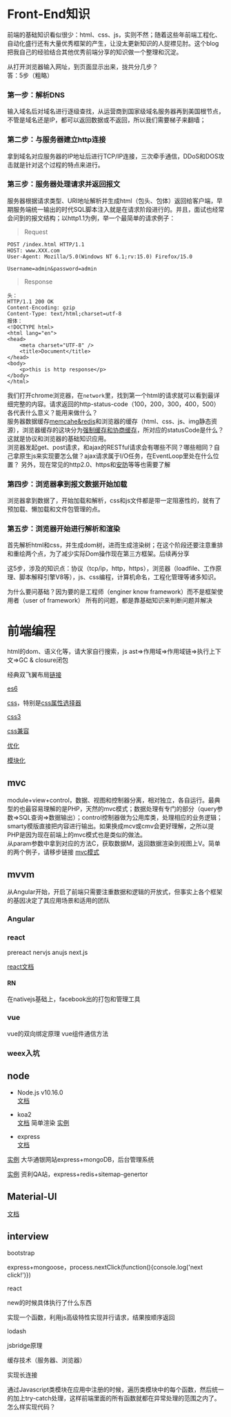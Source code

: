 # Front-End知识
前端的基础知识看似很少：html、css、js，实则不然；随着这些年前端工程化、自动化盛行还有大量优秀框架的产生，让没太更新知识的人捉襟见肘。这个blog把我自己的经验结合其他优秀前端分享的知识做一个整理和沉淀。  

从打开浏览器输入网址，到页面显示出来，拢共分几步？  
答：5步（粗略）  
### 第一步：解析DNS  
输入域名后对域名进行逐级查找，从运营商到国家级域名服务器再到美国根节点，不管是域名还是IP，都可以返回数据或不返回，所以我们需要梯子来翻墙；
### 第二步：与服务器建立http连接  
拿到域名对应服务器的IP地址后进行TCP/IP连接，三次牵手通信，DDoS和DOS攻击就是针对这个过程的特点来进行。
### 第三步：服务器处理请求并返回报文  
服务器根据请求类型、URI地址解析并生成html（包头、包体）返回给客户端，早期服务端统一输出的时代SQL脚本注入就是在请求阶段进行的。并且，面试也经常会问到的报文结构；以http1.1为例，举一个最简单的请求例子：
> Request
```
POST /index.html HTTP/1.1
HOST: www.XXX.com
User-Agent: Mozilla/5.0(Windows NT 6.1;rv:15.0) Firefox/15.0

Username=admin&password=admin
```

> Response
```
头：
HTTP/1.1 200 OK
Content-Encoding: gzip
Content-Type: text/html;charset=utf-8
报体：
<!DOCTYPE html>
<html lang="en">
<head>
    <meta charset="UTF-8" />
    <title>Document</title>
</head>
<body>
    <p>this is http response</p>
</body>
</html>
```

我们打开chrome浏览器，在`network`里，找到第一个html的请求就可以看到最详细完整的内容。请求返回的http-status-code（100，200，300，400，500）各代表什么意义？能用来做什么？  
服务器数据缓存[memcahe&redis](./mongdb-memcache-redis.md)和浏览器的缓存（html、css、js、img静态资源），浏览器缓存的这块分为[强制缓存和协商缓存](./browser-cache.md)，所对应的statusCode是什么？这就是协议和浏览器的基础知识应用。  
浏览器发起get、post请求，和ajax的RESTful请求会有哪些不同？哪些相同？自己拿原生js来实现要怎么做？ajax请求属于I/O任务，在EventLoop里处在什么位置？
另外，现在常见的http2.0、https和[安防](./security.md)等等也需要了解  

### 第四步：浏览器拿到报文数据开始加载  
浏览器拿到数据了，开始加载和解析，css和js文件都是带一定阻塞性的，就有了预加载、懒加载和文件包管理的点。
### 第五步：浏览器开始进行解析和渲染  
首先解析html和css，并生成dom树，进而生成渲染树；在这个阶段还要注意重排和重绘两个点，为了减少实际Dom操作现在第三方框架。后续再分享

这5步，涉及的知识点：协议（tcp/ip，http，https），浏览器（loadfile、工作原理、脚本解释引擎V8等），js、css编程，计算机命名，工程化管理等诸多知识。

为什么要问基础？因为要的是工程师（enginer know framework）而不是框架使用者（user of framework）
所有的问题，都是靠基础知识来判断问题并解决

# 前端编程
html的dom、语义化等，请大家自行搜索，js ast=>作用域=>作用域链=>执行上下文=>GC & closure闭包

经典双飞翼布局[链接](../html/test.html)

[es6](http://es6.ruanyifeng.com) 

[css](http://www.w3school.com.cn/css/index.asp)，特别是[css属性选择器](http://www.w3school.com.cn/css/css_syntax_attribute_selector.asp)

[css3](http://www.w3school.com.cn/css3/index.asp)

[css兼容](http://www.caniuse.com)

[优化](./optimize.md) 

[模块化](./module.md) 

## mvc
module+view+control，数据、视图和控制器分离，相对独立，各自运行。最典型的也最容易理解的是PHP，天然的mvc模式；数据处理有专门的部分（query参数=>SQL查询=>数据输出）；control控制器做为公用库类，处理相应的业务逻辑；smarty模版直接把内容进行输出。如果换成mcv或cmv会更好理解，之所以提PHP是因为现在前端上的mvc模式也是类似的做法。  
从param参数中拿到对应的方法C，获取数据M，返回数据渲染到视图上V。简单的两个例子，请移步链接 [mvc模式](./mvc.md) 
## mvvm
从Angular开始，开启了前端只需要注重数据和逻辑的开放式，但事实上各个框架的基因决定了其应用场景和适用的团队
### Angular

### react 
prereact
nervjs
anujs
next.js

[react文档](https://doc.react-china.org/docs/refs-and-the-dom.html)

#### RN
在nativejs基础上，facebook出的打包和管理工具

### vue
vue的双向绑定原理
vue组件通信方法

### weex入坑


## node
+ Node.js v10.16.0   
[文档](http://nodejs.cn/api/)

+ koa2  
[文档](https://koajs.com/)
简单渲染
[实例](http://github.com/camelwu/gome_trade)

+ express  
[文档](http://www.expressjs.com.cn/4x/api.html)
  
[实例](http://39.97.180.12:8929/mp-web/chinatongyin) 大华通银网站express+mongoDB，后台管理系统

[实例](https://github.com/zillyinc/resource-guide-express) 资利QA站，express+redis+sitemap-genertor

## Material-UI
[文档](https://material-ui.com/getting-started/example-projects/)

## interview

bootstrap

express+mongoose，process.nextClick(function(){console.log('next click!')})  

react  

new的时候具体执行了什么东西

实现一个函数，利用js高级特性实现并行请求，结果按顺序返回

lodash

jsbridge原理

缓存技术（服务器、浏览器）

实现长连接

通过Javascript类模块在应用中注册的时候，遍历类模块中的每个函数，然后统一的加上try-catch处理，这样前端里面的所有函数就都在异常处理的范围之内了。怎么样实现代码？

